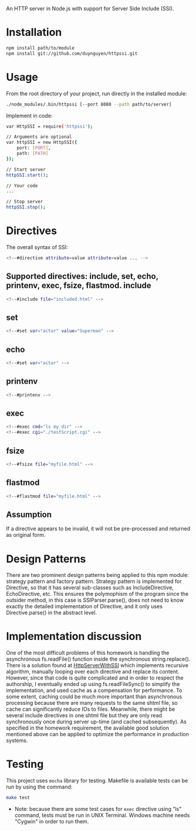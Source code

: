 An HTTP server in Node.js with support for Server Side Include (SSI).

Installation
====
```sh
npm install path/to/module
npm install git://github.com/duynguyen/httpssi.git
```

Usage
====
From the root directory of your project, run directly in the installed module:
```sh
./node_modules/.bin/httpssi [--port 8080 --path path/to/server]
```
Implement in code:
```sh
var HttpSSI = require('httpssi');

// Arguments are optional
var httpSSI = new HttpSSI({
    port: [PORT],
    path: [PATH]
});

// Start server
httpSSI.start();

// Your code
...

// Stop server
httpSSI.stop();
```

Directives
====
The overall syntax of SSI:
```sh
<!--#directive attribute=value attribute=value ... -->
```
Supported directives: include, set, echo, printenv, exec, fsize, flastmod.
include
----
```sh
<!--#include file="included.html" -->
```
set
----
```sh
<!--#set var="actor" value="Superman" -->
```
echo
----
```sh
<!--#set var="actor" -->
```
printenv
----
```sh
<!--#printenv -->
```
exec
----
```sh
<!--#exec cmd="ls my_dir" -->
<!--#exec cgi="./testScript.cgi" -->
```
fsize
----
```sh
<!--#fsize file="myfile.html" -->
```
flastmod
----
```sh
<!--#flastmod file="myfile.html" -->
```

Assumption
----
If a directive appears to be invalid, it will not be pre-processed and returned as original form.

Design Patterns
====
There are two prominent design patterns being applied to this npm module: strategy pattern and factory pattern.
Strategy pattern is implemented for Directive, so that it has several sub-classes such as IncludeDirective, EchoDirective, etc. This ensures the polymophism of the program since the outsider method, in this case is SSIParser.parse(), does not need to know exactly the detailed implementation of Directive, and it only uses Directive.parse() in the abstract level.

Implementation discussion
====
One of the most difficult problems of this homework is handling the asynchronous fs.readFile() function inside the synchronous string.replace(). There is a solution found at [HttpServerWithSSI] which implements recursive algorithm, manually looping over each directive and replace its content. However, since that code is quite complicated and in order to respect the authorship, I eventually ended up using fs.readFileSync() to simplify the implementation, and used cache as a compensation for performance. To some extent, caching could be much more important than asynchronous processing because there are many requests to the same shtml file, so cache can significantly reduce IOs to files. Meanwhile, there might be several include directives in one shtml file but they are only read synchronously once during server up-time (and cached subsequently).
As specified in the homework requirement, the available good solution mentioned above can be applied to optimize the performance in production systems.

Testing
====
This project uses `mocha` library for testing. Makefile is available tests can be run by using the command:
```sh
make test
```
* Note: because there are some test cases for `exec` directive using "ls" command, tests must be run in UNIX Terminal. Windows machine needs "Cygwin" in order to run them.

[HttpServerWithSSI]:https://github.com/cmihail/HttpServerWithSSI